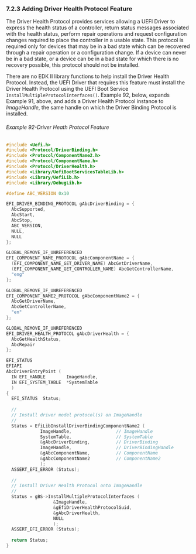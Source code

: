 <!--- @file
  7.2.3 Adding Driver Health Protocol Feature

  Copyright (c) 2012-2018, Intel Corporation. All rights reserved.<BR>

  Redistribution and use in source (original document form) and 'compiled'
  forms (converted to PDF, epub, HTML and other formats) with or without
  modification, are permitted provided that the following conditions are met:

  1) Redistributions of source code (original document form) must retain the
     above copyright notice, this list of conditions and the following
     disclaimer as the first lines of this file unmodified.

  2) Redistributions in compiled form (transformed to other DTDs, converted to
     PDF, epub, HTML and other formats) must reproduce the above copyright
     notice, this list of conditions and the following disclaimer in the
     documentation and/or other materials provided with the distribution.

  THIS DOCUMENTATION IS PROVIDED BY TIANOCORE PROJECT "AS IS" AND ANY EXPRESS OR
  IMPLIED WARRANTIES, INCLUDING, BUT NOT LIMITED TO, THE IMPLIED WARRANTIES OF
  MERCHANTABILITY AND FITNESS FOR A PARTICULAR PURPOSE ARE DISCLAIMED. IN NO
  EVENT SHALL TIANOCORE PROJECT  BE LIABLE FOR ANY DIRECT, INDIRECT, INCIDENTAL,
  SPECIAL, EXEMPLARY, OR CONSEQUENTIAL DAMAGES (INCLUDING, BUT NOT LIMITED TO,
  PROCUREMENT OF SUBSTITUTE GOODS OR SERVICES; LOSS OF USE, DATA, OR PROFITS;
  OR BUSINESS INTERRUPTION) HOWEVER CAUSED AND ON ANY THEORY OF LIABILITY,
  WHETHER IN CONTRACT, STRICT LIABILITY, OR TORT (INCLUDING NEGLIGENCE OR
  OTHERWISE) ARISING IN ANY WAY OUT OF THE USE OF THIS DOCUMENTATION, EVEN IF
  ADVISED OF THE POSSIBILITY OF SUCH DAMAGE.

-->

### 7.2.3 Adding Driver Health Protocol Feature

The Driver Health Protocol provides services allowing a UEFI Driver to express
the health status of a controller, return status messages associated with the
health status, perform repair operations and request configuration changes
required to place the controller in a usable state. This protocol is required
only for devices that may be in a bad state which can be recovered through a
repair operation or a configuration change. If a device can never be in a bad
state, or a device can be in a bad state for which there is no recovery
possible, this protocol should not be installed.

There are no EDK II library functions to help install the Driver Health
Protocol. Instead, the UEFI Driver that requires this feature must install the
Driver Health Protocol using the UEFI Boot Service
`InstallMultipleProtocolInterfaces()`. Example 92, below, expands Example 91,
above, and adds a Driver Health Protocol instance to _ImageHandle_, the same
handle on which the Driver Binding Protocol is installed.

###### Example 92-Driver Heath Protocol Feature

```c
#include <Uefi.h>
#include <Protocol/DriverBinding.h>
#include <Protocol/ComponentName2.h>
#include <Protocol/ComponentName.h>
#include <Protocol/DriverHealth.h>
#include <Library/UefiBootServicesTableLib.h>
#include <Library/UefiLib.h>
#include <Library/DebugLib.h>

#define ABC_VERSION 0x10

EFI_DRIVER_BINDING_PROTOCOL gAbcDriverBinding = {
  AbcSupported,
  AbcStart,
  AbcStop,
  ABC_VERSION,
  NULL,
  NULL
};

GLOBAL_REMOVE_IF_UNREFERENCED
EFI_COMPONENT_NAME_PROTOCOL gAbcComponentName = {
  (EFI_COMPONENT_NAME_GET_DRIVER_NAME) AbcGetDriverName,
  (EFI_COMPONENT_NAME_GET_CONTROLLER_NAME) AbcGetControllerName,
  "eng"
};

GLOBAL_REMOVE_IF_UNREFERENCED
EFI_COMPONENT_NAME2_PROTOCOL gAbcComponentName2 = {
  AbcGetDriverName,
  AbcGetControllerName,
  "en"
};

GLOBAL_REMOVE_IF_UNREFERENCED
EFI_DRIVER_HEALTH_PROTOCOL gAbcDriverHealth = {
  AbcGetHealthStatus,
  AbcRepair
};

EFI_STATUS
EFIAPI
AbcDriverEntryPoint (
  IN EFI_HANDLE        ImageHandle,
  IN EFI_SYSTEM_TABLE  *SystemTable
  )
{
  EFI_STATUS  Status;
  
  //
  // Install driver model protocol(s) on ImageHandle
  //
  Status = EfiLibInstallDriverBindingComponentName2 (
             ImageHandle,                 // ImageHandle
             SystemTable,                 // SystemTable
             &gAbcDriverBinding,          // DriverBinding
             ImageHandle,                 // DriverBindingHandle
             &gAbcComponentName,          // ComponentName
             &gAbcComponentName2          // ComponentName2
             );
  ASSERT_EFI_ERROR (Status);
  
  //
  // Install Driver Health Protocol onto ImageHandle
  //
  Status = gBS->InstallMultipleProtocolInterfaces (
                  &ImageHandle,
                  &gEfiDriverHealthProtocolGuid,
                  &gAbcDriverHealth,
                  NULL
                  );
  ASSERT_EFI_ERROR (Status);
  
  return Status;
}
```
